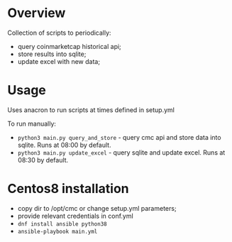 # Overview
Collection of scripts to periodically:
* query coinmarketcap historical api;
* store results into sqlite;
* update excel with new data;

# Usage
Uses anacron to run scripts at times defined in setup.yml

To run manually:
* `python3 main.py query_and_store` - query cmc api and store data into sqlite. Runs at 08:00 by default.
* `python3 main.py update_excel` - query sqlite and update excel. Runs at 08:30 by default.


# Centos8 installation
* copy dir to /opt/cmc or change setup.yml parameters;
* provide relevant credentials in conf.yml  
* `dnf install ansible python38`
* `ansible-playbook main.yml`
